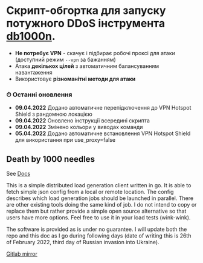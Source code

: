 # Скрипт-обгортка для запуску потужного DDoS інструмента [db1000n](https://arriven.github.io/db1000n).

- **Не потребує VPN** - скачує і підбирає робочі проксі для атаки (доступний режим `--vpn` за бажанням)
- Атака **декількох цілей** з автоматичним балансуванням навантаження
- Використовує **різноманітні методи для атаки**

### ⏱ Останні оновлення

- **09.04.2022** Додано автоматичне перепідключення до VPN Hotspot Shield з рандомною локацією
- **09.04.2022** Оновлено інструкції всередині скрипта
- **09.04.2022** Змінено кольори у виводах команди
- **05.04.2022** Додано автоматичне встановлення VPN Hotspot Shield для використання при use_proxy=false

## Death by 1000 needles

See [Docs](https://arriven.github.io/db1000n)

This is a simple distributed load generation client written in go.
It is able to fetch simple json config from a local or remote location.
The config describes which load generation jobs should be launched in parallel.
There are other existing tools doing the same kind of job.
I do not intend to copy or replace them but rather provide a simple open source alternative so that users have more options.
Feel free to use it in your load tests (wink-wink).

The software is provided as is under no guarantee.
I will update both the repo and this doc as I go during following days (date of writing this is 26th of February 2022, third day of Russian invasion into Ukraine).

[Gitlab mirror](https://gitlab.com/db1000n/db1000n.git)
